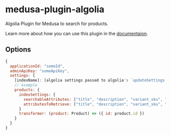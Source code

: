 # medusa-plugin-algolia

Algolia Plugin for Medusa to search for products.

Learn more about how you can use this plugin in the [documentaion](https://docs.medusajs.com/add-plugins/algolia).

## Options

```js
{
  applicationId: "someId",
  adminApiKey: "someApiKey",
  settings: {
    [indexName]: [algolia settings passed to algolia's `updateSettings()` method]
    // example
    products: {
      indexSettings: {
        searchableAttributes: ["title", "description", "variant_sku", "type_value"],
        attributesToRetrieve: ["title", "description", "variant_sku", "type_value"],
      }
      transformer: (product: Product) => ({ id: product.id })
    }
  }
}
```
